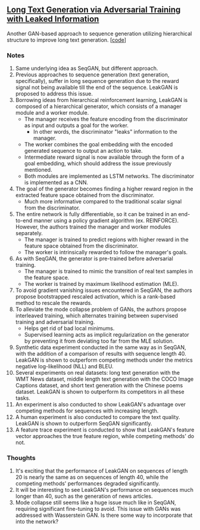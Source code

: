 ## [Long Text Generation via Adversarial Training with Leaked Information](https://arxiv.org/abs/1709.08624)

Another GAN-based approach to sequence generation utilizing hierarchical structure to improve long text generation. \[[code](https://github.com/CR-Gjx/LeakGAN)\]

### Notes
1. Same underlying idea as SeqGAN, but different approach.
2. Previous approaches to sequence generation (text generation, specifically), suffer in long sequence generation due to the reward signal not being available till the end of the sequence. LeakGAN is proposed to address this issue.
3. Borrowing ideas from hierarchical reinforcement learning, LeakGAN is composed of a hierarchical generator, which consists of a manager module and a worker module.
   - The manager receives the feature encoding from the discriminator as input and outputs a goal for the worker.
     - In other words, the discriminator "leaks" information to the manager.
   - The worker combines the goal embedding with the encoded generated sequence to output an action to take.
   - Intermediate reward signal is now available through the form of a goal embedding, which should address the issue previously mentioned.
   - Both modules are implemented as LSTM networks. The discriminator is implemented as a CNN.
4. The goal of the generator becomes finding a higher reward region in the extracted feature space obtained from the discriminator.
   - Much more informative compared to the traditional scalar signal from the discriminator.
5. The entire network is fully differentiable, so it can be trained in an end-to-end manner using a policy gradient algorithm (ex. REINFORCE). However, the authors trained the manager and worker modules separately.
   - The manager is trained to predict regions with higher reward in the feature space obtained from the discriminator.
   - The worker is intrinsically rewarded to follow the manager's goals.
6. As with SeqGAN, the generator is pre-trained before adversarial training.
   - The manager is trained to mimic the transition of real text samples in the feature space.
   - The worker is trained by maximum likelihood estimation (MLE).
7. To avoid gradient vanishing issues encountered in SeqGAN, the authors propose bootstrapped rescaled activation, which is a rank-based method to rescale the rewards.
8. To alleviate the mode collapse problem of GANs, the authors propose interleaved training, which alternates training between supervised training and adversarial training.
   - Helps get rid of bad local minimums.
   - Supervised learning acts as implicit regularization on the generator by preventing it from deviating too far from the MLE solution.
9. Synthetic data experiment conducted in the same way as in SeqGAN, with the addition of a comparison of results with sequence length 40. LeakGAN is shown to outperform competing methods under the metrics negative log-likelihood (NLL) and BLEU.
10. Several experiments on real datasets: long text generation with the WMT News dataset, middle length text generation with the COCO Image Captions dataset, and short text generation with the Chinese poems dataset. LeakGAN is shown to outperform its competitors in all these tasks.
11. An experiment is also conducted to show LeakGAN's advantage over competing methods for sequences with increasing length.
12. A human experiment is also conducted to compare the text quality. LeakGAN is shown to outperform SeqGAN significantly.
13. A feature trace experiment is conducted to show that LeakGAN's feature vector approaches the true feature region, while competing methods' do not.

### Thoughts
1. It's exciting that the performance of LeakGAN on sequences of length 20 is nearly the same as on sequences of length 40, while the competing methods' performances degraded significantly.
2. It will be interesting to see LeakGAN's performance on sequences much longer than 40, such as the generation of news articles.
3. Mode collapse still seems like a huge issue much like in SeqGAN, requiring significant fine-tuning to avoid. This issue with GANs was addressed with Wasserstein GAN. Is there some way to incorporate that into the network?
